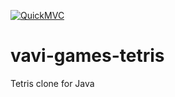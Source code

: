 [![QuickMVC](https://img.shields.io/badge/Quick%20MVC-Applied-magenta)](https://github.com/umjammer/umjammer/blob/wiki/QuickMVC.md)

# vavi-games-tetris

Tetris clone for Java
